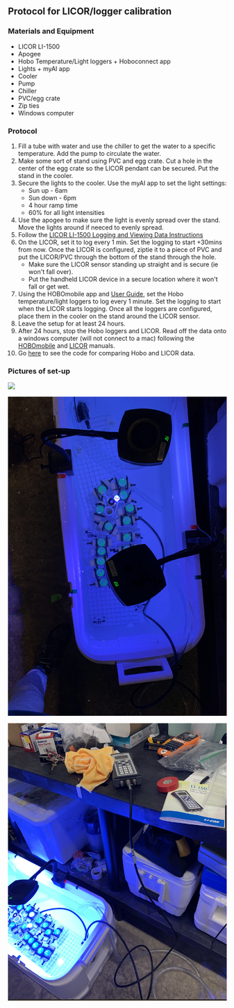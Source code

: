 ## Protocol for LICOR/logger calibration

### Materials and Equipment 

- LICOR LI-1500
- Apogee 
- Hobo Temperature/Light loggers + Hoboconnect app
- Lights + myAI app 
- Cooler
- Pump
- Chiller 
- PVC/egg crate 
- Zip ties 
- Windows computer


### Protocol 

1. Fill a tube with water and use the chiller to get the water to a specific temperature. Add the pump to circulate the water. 
2. Make some sort of stand using PVC and egg crate. Cut a hole in the center of the egg crate so the LICOR pendant can  be secured. Put the stand in the cooler.
3. Secure the lights to the cooler. Use the myAI app to set the light settings:
	- Sun up - 6am 
	- Sun down - 6pm
	- 4 hour ramp time 
	- 60% for all light intensities
4. Use the apogee to make sure the light is evenly spread over the stand. Move the lights around if neeced to evenly spread.
5. Follow the [LICOR LI-1500 Logging and Viewing Data Instructions](https://www.licor.com/env/support/LI-1500/topics/data.html)
6. On the LICOR, set it to log every 1 min. Set the logging to start +30mins from now. Once the LICOR is configured, ziptie it to a piece of PVC and put the LICOR/PVC through the bottom of the stand through the hole. 
	- Make sure the LICOR sensor standing up straight and is secure (ie won't fall over). 
	- Put the handheld LICOR device in a secure location where it won't fall or get wet. 
7. Using the HOBOmobile app and [User Guide](https://www.onsetcomp.com/sites/default/files/2023-05/21536-P%20MX2201%20and%20MX2202%20Manual.pdf), set the Hobo temperature/light loggers to log every 1 minute. Set the logging to start when the LICOR starts logging. Once all the loggers are configured, place them in the cooler on the stand around the LICOR sensor. 
8. Leave the setup for at least 24 hours. 
9. After 24 hours, stop the Hobo loggers and LICOR. Read off the data onto a windows computer (will not connect to a mac) following the [HOBOmobile](https://www.onsetcomp.com/sites/default/files/2023-05/21536-P%20MX2201%20and%20MX2202%20Manual.pdf) and [LICOR](https://www.licor.com/env/support/LI-1500/topics/data.html) manuals. 
10. Go [here](https://github.com/JillAshey/Astrangia_repo/blob/main/scripts/Light_Calibration.Rmd) to see the code for comparing Hobo and LICOR data.

### Pictures of set-up 

![](https://github.com/JillAshey/JillAshey_Putnam_Lab_Notebook/blob/master/images/licor_setup1.png?raw=true)

![](https://github.com/JillAshey/JillAshey_Putnam_Lab_Notebook/blob/master/images/licor_setup2.png?raw=true)

![](https://github.com/JillAshey/JillAshey_Putnam_Lab_Notebook/blob/master/images/licor_setup3.png?raw=true)

